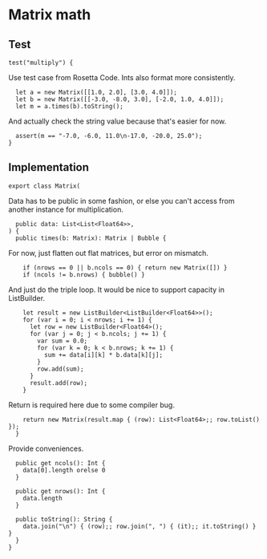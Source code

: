 # Matrix math

## Test

    test("multiply") {

Use test case from Rosetta Code. Ints also format more consistently.

      let a = new Matrix([[1.0, 2.0], [3.0, 4.0]]);
      let b = new Matrix([[-3.0, -8.0, 3.0], [-2.0, 1.0, 4.0]]);
      let m = a.times(b).toString();

And actually check the string value because that's easier for now.

      assert(m == "-7.0, -6.0, 11.0\n-17.0, -20.0, 25.0");
    }

## Implementation

    export class Matrix(

Data has to be public in some fashion, or else you can't access from another
instance for multiplication.

      public data: List<List<Float64>>,
    ) {
      public times(b: Matrix): Matrix | Bubble {

For now, just flatten out flat matrices, but error on mismatch.

        if (nrows == 0 || b.ncols == 0) { return new Matrix([]) }
        if (ncols != b.nrows) { bubble() }

And just do the triple loop. It would be nice to support capacity in
ListBuilder.

        let result = new ListBuilder<ListBuilder<Float64>>();
        for (var i = 0; i < nrows; i += 1) {
          let row = new ListBuilder<Float64>();
          for (var j = 0; j < b.ncols; j += 1) {
            var sum = 0.0;
            for (var k = 0; k < b.nrows; k += 1) {
              sum += data[i][k] * b.data[k][j];
            }
            row.add(sum);
          }
          result.add(row);
        }

Return is required here due to some compiler bug.

        return new Matrix(result.map { (row): List<Float64>;; row.toList() });
      }

Provide conveniences.

      public get ncols(): Int {
        data[0].length orelse 0
      }

      public get nrows(): Int {
        data.length
      }

      public toString(): String {
        data.join("\n") { (row);; row.join(", ") { (it);; it.toString() } }
      }
    }
